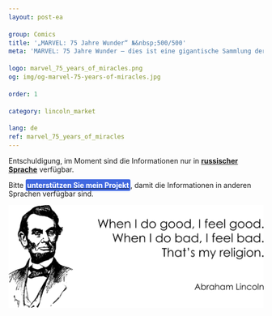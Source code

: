 ```yaml
---
layout: post-ea

group: Comics
title: '„MARVEL: 75 Jahre Wunder“ №&nbsp;500/500'
meta: 'MARVEL: 75 Jahre Wunder – dies ist eine gigantische Sammlung der wichtigsten Szenen des aufregenden Marvel-Comic-Universums.'

logo: marvel_75_years_of_miracles.png
og: img/og-marvel-75-years-of-miracles.jpg

order: 1

category: lincoln_market

lang: de
ref: marvel_75_years_of_miracles
---
```


Entschuldigung, im Moment sind die Informationen nur in **<a href="https://lincolnvirus.com/projects/ru/lincoln_market/marvel_75_years_of_miracles.html" target="_blank">russischer Sprache</a>** verfügbar.

Bitte **<a href="https://www.paypal.com/cgi-bin/webscr?cmd=_s-xclick&hosted_button_id=T3KLFW2TE8SJC&source=url" target="_blank"><span style="background-color:#4169E1; color:white; padding:3px; border-radius: 3px">unterstützen&nbsp;Sie&nbsp;mein&nbsp;Projekt</span></a>**, damit die Informationen in anderen Sprachen verfügbar sind.

<a data-fancybox="gallery" href="/img/programming/Lincoln.png"><img src="/img/programming/Lincoln.png" alt=""></a>

